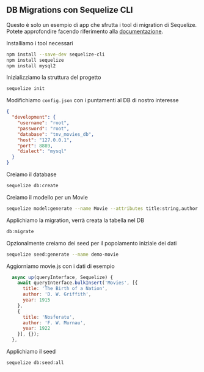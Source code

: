 ## DB Migrations con Sequelize CLI

Questo è solo un esempio di app che sfrutta i tool di migration di Sequelize. Potete approfondire facendo riferimento alla [documentazione](https://sequelize.org/docs/v6/other-topics/migrations/).

Installiamo i tool necessari

```bash
npm install --save-dev sequelize-cli
npm install sequelize
npm install mysql2
```

Inizializziamo la struttura del progetto 

```bash
sequelize init
```

Modifichiamo `config.json` con i puntamenti al DB di nostro interesse

```json
{
  "development": {
    "username": "root",
    "password": "root",
    "database": "tnv_movies_db",
    "host": "127.0.0.1",
    "port": 8889,
    "dialect": "mysql"
  }
}
```

Creiamo il database

```bash
sequelize db:create
```

Creiamo il modello per un Movie

```bash
sequelize model:generate --name Movie --attributes title:string,author:string,year:integer
```

Applichiamo la migration, verrà creata la tabella nel DB

```bash
db:migrate
```

Opzionalmente creiamo dei seed per il popolamento iniziale dei dati

```bash
sequelize seed:generate --name demo-movie
```

Aggiorniamo movie.js con i dati di esempio

```javascript
  async up(queryInterface, Sequelize) {
    await queryInterface.bulkInsert('Movies', [{
      title: 'The Birth of a Nation',
      author: 'D. W. Griffith',
      year: 1915
    },
    {
      title: 'Nosferatu',
      author: 'F. W. Murnau',
      year: 1922
    }], {});
  },
```

Applichiamo il seed

```bash
sequelize db:seed:all
```

